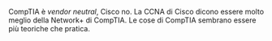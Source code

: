 CompTIA è *vendor neutral*, Cisco no.
La CCNA di Cisco dicono essere molto meglio della Network+ di CompTIA.
Le cose di CompTIA sembrano essere più teoriche che pratica.